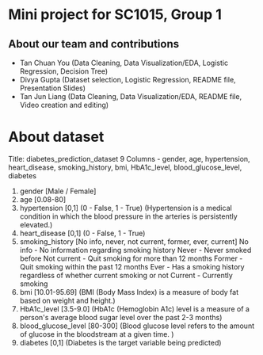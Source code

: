 # **Mini project for SC1015, Group 1**

## About our team and contributions
- Tan Chuan You (Data Cleaning, Data Visualization/EDA, Logistic Regression, Decision Tree)
- Divya Gupta (Dataset selection, Logistic Regression, README file, Presentation Slides)
- Tan Jun Liang (Data Cleaning, Data Visualization/EDA, README file, Video creation and editing)


# About dataset
Title: diabetes_prediction_dataset
9 Columns - gender, age, hypertension, heart_disease, smoking_history, bmi, HbA1c_level, blood_glucose_level, diabetes

1) gender [Male / Female]
2) age [0.08-80] 
3) hypertension [0,1] (0 - False, 1 - True)
    (Hypertension is a medical condition in which the blood pressure in the arteries is persistently elevated.)
4) heart_disease [0,1] (0 - False, 1 - True)
5) smoking_history [No info, never, not current, former, ever, current] 
    No info - No information regarding smoking history
    Never - Never smoked before
    Not current - Quit smoking for more than 12 months
    Former - Quit smoking within the past 12 months
    Ever - Has a smoking history regardless of whether current smoking or not
    Current - Currently smoking
6) bmi [10.01-95.69] 
    (BMI (Body Mass Index) is a measure of body fat based on weight and height.)
7) HbA1c_level [3.5-9.0] 
    (HbA1c (Hemoglobin A1c) level is a measure of a person's average blood sugar level over the past 2-3 months) 
8) blood_glucose_level [80-300] 
    (Blood glucose level refers to the amount of glucose in the bloodstream at a given time. )
9) diabetes [0,1] 
    (Diabetes is the target variable being predicted)
    
  
